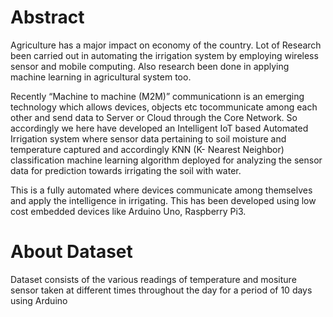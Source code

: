 # Abstract

Agriculture has a major impact on economy of the country. Lot of Research been carried out in automating the irrigation system by employing wireless sensor and mobile computing. Also research been done in applying machine learning in agricultural system too. 

Recently “Machine to machine (M2M)” communicationn is an emerging technology which allows devices, objects etc tocommunicate among each other and send data to Server or
Cloud through the Core Network. So accordingly we here have developed an Intelligent IoT based Automated Irrigation system where sensor data pertaining to soil moisture and temperature captured and accordingly KNN (K- Nearest Neighbor) classification machine learning algorithm deployed for analyzing the sensor data for prediction towards irrigating the soil with water.

This is a fully automated where devices communicate among themselves and apply the intelligence in irrigating. This has been developed using low cost embedded devices like Arduino Uno, Raspberry Pi3. 

# About Dataset
Dataset consists of the various readings of temperature and mositure sensor taken at different times throughout the day for a period of 10 days using Arduino
